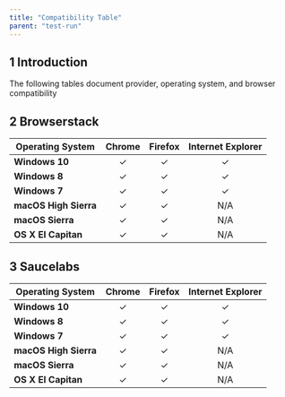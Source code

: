 ```yaml
---
title: "Compatibility Table" 
parent: "test-run"
---
```


## 1 Introduction

The following tables document provider, operating system, and browser compatibility 

## 2 Browserstack

Operating System       | Chrome   | Firefox  | Internet Explorer
---------------------  | :------: | :------: | :------------------:
**Windows 10**         | &#10003; | &#10003; | &#10003;
**Windows 8**          | &#10003; | &#10003; | &#10003;
**Windows 7**          | &#10003; | &#10003; | &#10003;
**macOS High Sierra**  | &#10003; | &#10003; | N/A
**macOS Sierra**       | &#10003; | &#10003; | N/A
**OS X El Capitan**    | &#10003; | &#10003; | N/A


## 3 Saucelabs

Operating System       | Chrome   | Firefox  | Internet Explorer
---------------------  | :------: | :------: | :------------------:
**Windows 10**         | &#10003; | &#10003; | &#10003;
**Windows 8**          | &#10003; | &#10003; | &#10003;
**Windows 7**          | &#10003; | &#10003; | &#10003;
**macOS High Sierra**  | &#10003; | &#10003; | N/A
**macOS Sierra**       | &#10003; | &#10003; | N/A
**OS X El Capitan**    | &#10003; | &#10003; | N/A
